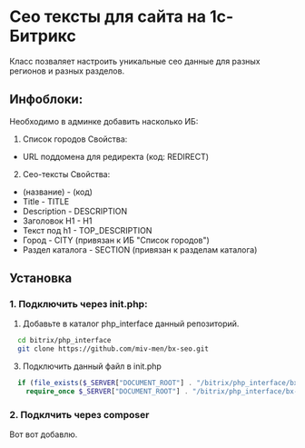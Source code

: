 # Сео тексты для сайта на 1с-Битрикс
Класс позваляет настроить уникальные сео данные для разных регионов и разных разделов.

## Инфоблоки:
Необходимо в админке добавить насколько ИБ:
1. Список городов
  Свойства:
  - URL поддомена для редиректа (код: REDIRECT)
2. Сео-тексты
  Свойства:
  - (название) - (код)
  - Title - TITLE
  - Description - DESCRIPTION
  - Заголовок H1 - H1
  - Текст под h1 - TOP_DESCRIPTION
  - Город - CITY (привязан к ИБ "Список городов")
  - Раздел каталога - SECTION (привязан к разделам каталога) 

## Установка
### 1. Подключить через init.php:
  1. Добавьте в каталог php_interface данный репозиторий.
  ```bash
    cd bitrix/php_interface
    git clone https://github.com/miv-men/bx-seo.git
  ```
  3. Подключить данный файл в init.php
  ```php
    if (file_exists($_SERVER["DOCUMENT_ROOT"] . "/bitrix/php_interface/bx-seo/class/SeoText.php"))
      require_once $_SERVER["DOCUMENT_ROOT"] . "/bitrix/php_interface/bx-seo/class/SeoText.php";
  ```

### 2. Подклчить через composer
Вот вот добавлю.
